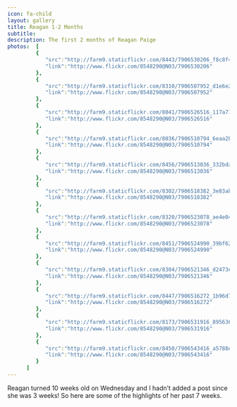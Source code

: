 ```yaml
---
icon: fa-child
layout: gallery
title: Reagan 1-2 Months
subtitle:
description: The first 2 months of Reagan Paige
photos:  [
         {
            "src":"http://farm9.staticflickr.com/8443/7906530206_f8c8f42b5e_z.jpg",
            "link":"http://www.flickr.com/8548290@N03/7906530206"
         },
         {
            "src":"http://farm9.staticflickr.com/8310/7906507952_d1e6e272dd_z.jpg",
            "link":"http://www.flickr.com/8548290@N03/7906507952"
         },
         {
            "src":"http://farm9.staticflickr.com/8041/7906526516_117a7110f6_z.jpg",
            "link":"http://www.flickr.com/8548290@N03/7906526516"
         },
         {
            "src":"http://farm9.staticflickr.com/8036/7906510794_6eaa2b506d_z.jpg",
            "link":"http://www.flickr.com/8548290@N03/7906510794"
         },
         {
            "src":"http://farm9.staticflickr.com/8456/7906513036_332bda3376_z.jpg",
            "link":"http://www.flickr.com/8548290@N03/7906513036"
         },
         {
            "src":"http://farm9.staticflickr.com/8302/7906518382_3e83ab8ee1_z.jpg",
            "link":"http://www.flickr.com/8548290@N03/7906518382"
         },
         {
            "src":"http://farm9.staticflickr.com/8320/7906523078_ae4e0451cd_z.jpg",
            "link":"http://www.flickr.com/8548290@N03/7906523078"
         },
         {
            "src":"http://farm9.staticflickr.com/8451/7906524990_39bf6234a8_z.jpg",
            "link":"http://www.flickr.com/8548290@N03/7906524990"
         },
         {
            "src":"http://farm9.staticflickr.com/8304/7906521346_d2473e5f75_z.jpg",
            "link":"http://www.flickr.com/8548290@N03/7906521346"
         },
         {
            "src":"http://farm9.staticflickr.com/8447/7906516272_1b96d742b6_z.jpg",
            "link":"http://www.flickr.com/8548290@N03/7906516272"
         },
         {
            "src":"http://farm9.staticflickr.com/8173/7906531916_8956368bb5_z.jpg",
            "link":"http://www.flickr.com/8548290@N03/7906531916"
         },
         {
            "src":"http://farm9.staticflickr.com/8450/7906543416_a5788e4ff0_z.jpg",
            "link":"http://www.flickr.com/8548290@N03/7906543416"
         }
      ]
---
```


Reagan turned 10 weeks old on Wednesday and I hadn’t added a post since she was 3 weeks! So here are some of the highlights of her past 7 weeks.
